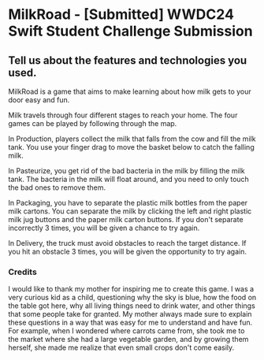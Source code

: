# MilkRoad - [Submitted] WWDC24 Swift Student Challenge Submission

## Tell us about the features and technologies you used.
MilkRoad is a game that aims to make learning about how milk gets to your door easy and fun.

Milk travels through four different stages to reach your home. The four games can be played by following through the map.

In Production, players collect the milk that falls from the cow and fill the milk tank. You use your finger drag to move the basket below to catch the falling milk.

In Pasteurize, you get rid of the bad bacteria in the milk by filling the milk tank. The bacteria in the milk will float around, and you need to only touch the bad ones to remove them.

In Packaging, you have to separate the plastic milk bottles from the paper milk cartons. You can separate the milk by clicking the left and right plastic milk jug buttons and the paper milk carton buttons. If you don't separate incorrectly 3 times, you will be given a chance to try again.

In Delivery, the truck must avoid obstacles to reach the target distance. If you hit an obstacle 3 times, you will be given the opportunity to try again.

### Credits

I would like to thank my mother for inspiring me to create this game. I was a very curious kid as a child, questioning why the sky is blue, how the food on the table got here, why all living things need to drink water, and other things that some people take for granted. My mother always made sure to explain these questions in a way that was easy for me to understand and have fun. For example, when I wondered where carrots came from, she took me to the market where she had a large vegetable garden, and by growing them herself, she made me realize that even small crops don't come easily.
